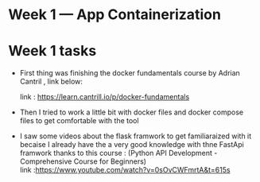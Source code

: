 # Week 1 — App Containerization

# Week 1 tasks
- First thing was finishing the docker fundamentals course by Adrian Cantril , link below:

    link :
     https://learn.cantrill.io/p/docker-fundamentals

- Then I tried to work a little bit with docker files and docker compose files to get comfortable with the tool 

- I saw some videos about the flask framwork to get familiaraized with it becaise I already have the a very good knowledge with thne FastApi framwork thanks to this course :
(Python API Development - Comprehensive Course for Beginners)   
link :https://www.youtube.com/watch?v=0sOvCWFmrtA&t=615s

